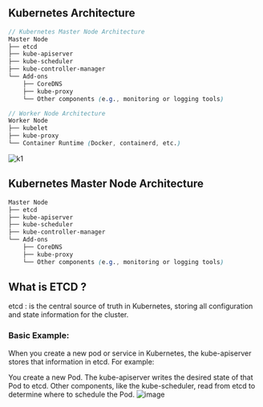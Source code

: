 ## Kubernetes Architecture

```scss
// Kubernetes Master Node Architecture
Master Node
├── etcd
├── kube-apiserver
├── kube-scheduler
├── kube-controller-manager
└── Add-ons
    ├── CoreDNS
    ├── kube-proxy
    └── Other components (e.g., monitoring or logging tools)

// Worker Node Architecture
Worker Node
├── kubelet
├── kube-proxy
└── Container Runtime (Docker, containerd, etc.)

```
![k1](https://github.com/user-attachments/assets/01eec61f-e5af-467a-85b7-696bef67b78e)



## Kubernetes Master Node Architecture

```scss
Master Node
├── etcd
├── kube-apiserver
├── kube-scheduler
├── kube-controller-manager
└── Add-ons
    ├── CoreDNS
    ├── kube-proxy
    └── Other components (e.g., monitoring or logging tools)
```

## What is ETCD ? 
etcd : is the central source of truth in Kubernetes, storing all configuration and state information for the cluster.

### Basic Example:
When you create a new pod or service in Kubernetes, the kube-apiserver stores that information in etcd. For example:

You create a new Pod.
The kube-apiserver writes the desired state of that Pod to etcd.
Other components, like the kube-scheduler, read from etcd to determine where to schedule the Pod.
![image](https://github.com/user-attachments/assets/d97e64eb-c7cf-436d-9e7f-6be067c88438)




